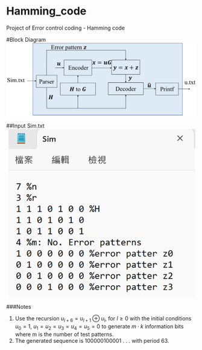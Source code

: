 # Hamming_code
Project of Error control coding - Hamming code

#Block Diagram
![Block Diagram](https://github.com/H-Y-Hs/Hamming_code/blob/main/Block_Diagram.jpg?raw=true)

##Input Sim.txt
![Block Diagram](https://github.com/H-Y-Hs/Hamming_code/blob/main/Sim.jpg?raw=true)

###Notes
1. Use the recursion $u_{l+6} = u_{l+1} ⊕ u_l$, for $l ≥ 0$ with the initial conditions $u_0 =1,\ u_1 =u_2 =u_3 =u_4 =u_5 =0$ to generate $m\cdot k$ information bits where m is the number of test patterns.  
2. The generated sequence is 100000100001 . . . with period 63.
